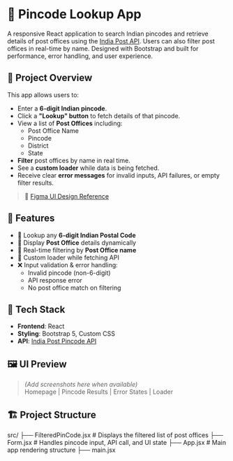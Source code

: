 # 📮 Pincode Lookup App

A responsive React application to search Indian pincodes and retrieve details of post offices using the [India Post API](https://api.postalpincode.in/). Users can also filter post offices in real-time by name. Designed with Bootstrap and built for performance, error handling, and user experience.

## 🚀 Project Overview

This app allows users to:
- Enter a **6-digit Indian pincode**.
- Click a **"Lookup" button** to fetch details of that pincode.
- View a list of **Post Offices** including:
  - Post Office Name
  - Pincode
  - District
  - State
- **Filter** post offices by name in real time.
- See a **custom loader** while data is being fetched.
- Receive clear **error messages** for invalid inputs, API failures, or empty filter results.

> 🔗 [Figma UI Design Reference](https://www.figma.com/file/3cNCfMB8eiGezRAkt7T91s/Contest-3)

## 🎯 Features

- 📮 Lookup any **6-digit Indian Postal Code**
- 🏤 Display **Post Office** details dynamically
- 🔎 Real-time filtering by **Post Office name**
- 🔄 Custom loader while fetching API
- ❌ Input validation & error handling:
  - Invalid pincode (non-6-digit)
  - API response error
  - No post office match on filtering

## 🧰 Tech Stack

- **Frontend**: React
- **Styling**: Bootstrap 5, Custom CSS
- **API**: [India Post Pincode API](https://api.postalpincode.in)

## 🖼️ UI Preview

> *(Add screenshots here when available)*  
> Homepage | Pincode Results | Error States | Loader

## 🏗️ Project Structure

src/ ├── FilteredPinCode.jsx # Displays the filtered list of post offices 
     ├── Form.jsx # Handles pincode input, API call, and UI state 
  ├── App.jsx # Main app rendering structure 
  ├── main.jsx 
